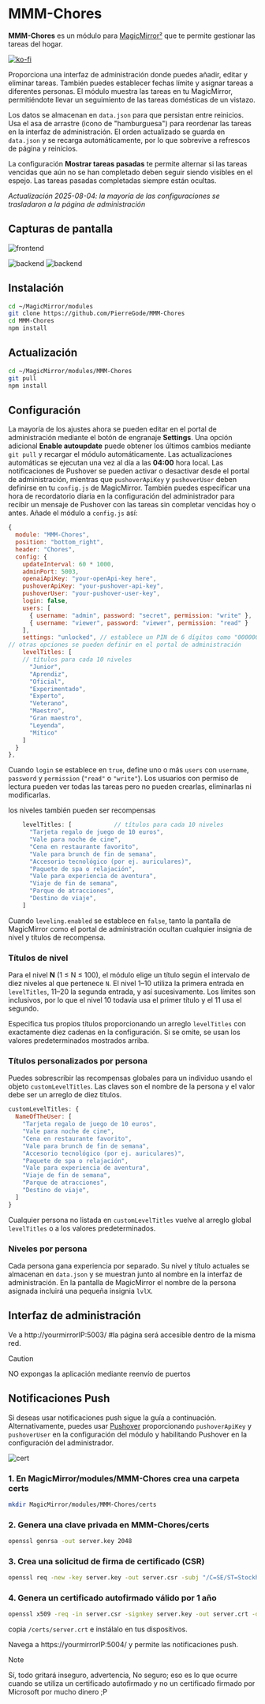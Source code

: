# MMM-Chores

**MMM-Chores** es un módulo para [MagicMirror²](https://github.com/MagicMirrorOrg/MagicMirror) que te permite gestionar las tareas del hogar.

[![ko-fi](https://ko-fi.com/img/githubbutton_sm.svg)](https://ko-fi.com/J3J2EARPK)

Proporciona una interfaz de administración donde puedes añadir, editar y eliminar tareas. También puedes establecer fechas límite y asignar tareas a diferentes personas. El módulo muestra las tareas en tu MagicMirror, permitiéndote llevar un seguimiento de las tareas domésticas de un vistazo.

Los datos se almacenan en `data.json` para que persistan entre reinicios.
Usa el asa de arrastre (icono de "hamburguesa") para reordenar las tareas en la interfaz de administración. El
orden actualizado se guarda en `data.json` y se recarga automáticamente, por lo que
sobrevive a refrescos de página y reinicios.

La configuración **Mostrar tareas pasadas** te permite alternar si las tareas vencidas que aún no se han completado deben seguir siendo visibles en el espejo. Las tareas pasadas completadas siempre están ocultas.

*Actualización 2025-08-04: la mayoría de las configuraciones se trasladaron a la página de administración*

## Capturas de pantalla

![frontend](img/screenshot1_frontend.png)

![backend](img/IMG_0005.jpeg)
![backend](img/IMG_0006.jpeg)

## Instalación

```bash
cd ~/MagicMirror/modules
git clone https://github.com/PierreGode/MMM-Chores
cd MMM-Chores
npm install
```

## Actualización

```bash
cd ~/MagicMirror/modules/MMM-Chores
git pull
npm install
```

## Configuración
La mayoría de los ajustes ahora se pueden editar en el portal de administración mediante el botón de engranaje **Settings**.
Una opción adicional **Enable autoupdate** puede obtener los últimos cambios mediante `git pull` y recargar el módulo automáticamente. Las actualizaciones automáticas se ejecutan una vez al día a las **04:00** hora local.
Las notificaciones de Pushover se pueden activar o desactivar desde el portal de administración, mientras que `pushoverApiKey` y `pushoverUser` deben definirse en tu `config.js` de MagicMirror.
También puedes especificar una hora de recordatorio diaria en la configuración del administrador para recibir un mensaje de Pushover con las tareas sin completar vencidas hoy o antes.
Añade el módulo a `config.js` así:
```js
{
  module: "MMM-Chores",
  position: "bottom_right",
  header: "Chores",
  config: {
    updateInterval: 60 * 1000,
    adminPort: 5003,
    openaiApiKey: "your-openApi-key here",
    pushoverApiKey: "your-pushover-api-key",
    pushoverUser: "your-pushover-user-key",
    login: false,
    users: [
      { username: "admin", password: "secret", permission: "write" },
      { username: "viewer", password: "viewer", permission: "read" }
    ],
    settings: "unlocked", // establece un PIN de 6 dígitos como "000000" para bloquear la ventana de configuración con un PIN personal, cambia 000000 a cualquier contraseña de 6 dígitos que quieras o comenta esta línea para bloquear totalmente la configuración
// otras opciones se pueden definir en el portal de administración
    levelTitles: [
    // títulos para cada 10 niveles
      "Junior",
      "Aprendiz",
      "Oficial",
      "Experimentado",
      "Experto",
      "Veterano",
      "Maestro",
      "Gran maestro",
      "Leyenda",
      "Mítico"
    ]
  }
},
```

Cuando `login` se establece en `true`, define uno o más `users` con `username`, `password` y `permission` (`"read"` o `"write"`). Los usuarios con permiso de lectura pueden ver todas las tareas pero no pueden crearlas, eliminarlas ni modificarlas.

los niveles también pueden ser recompensas
```js
    levelTitles: [            // títulos para cada 10 niveles
      "Tarjeta regalo de juego de 10 euros",
      "Vale para noche de cine",
      "Cena en restaurante favorito",
      "Vale para brunch de fin de semana",
      "Accesorio tecnológico (por ej. auriculares)",
      "Paquete de spa o relajación",
      "Vale para experiencia de aventura",
      "Viaje de fin de semana",
      "Parque de atracciones",
      "Destino de viaje",
    ]
```

Cuando `leveling.enabled` se establece en `false`, tanto la pantalla de MagicMirror como el
portal de administración ocultan cualquier insignia de nivel y títulos de recompensa.

### Títulos de nivel

Para el nivel **N** (1 ≤ N ≤ 100), el módulo elige un título según el intervalo de diez niveles al que pertenece `N`. El nivel 1–10 utiliza la primera entrada en `levelTitles`, 11–20 la segunda entrada, y así sucesivamente. Los límites son inclusivos, por lo que el nivel 10 todavía usa el primer título y el 11 usa el segundo.

Especifica tus propios títulos proporcionando un arreglo `levelTitles` con exactamente diez cadenas en la configuración. Si se omite, se usan los valores predeterminados mostrados arriba.

### Títulos personalizados por persona

Puedes sobrescribir las recompensas globales para un individuo usando el
objeto `customLevelTitles`. Las claves son el nombre de la persona y el valor debe
ser un arreglo de diez títulos.

```js
customLevelTitles: {
  NameOfTheUser: [
    "Tarjeta regalo de juego de 10 euros",
    "Vale para noche de cine",
    "Cena en restaurante favorito",
    "Vale para brunch de fin de semana",
    "Accesorio tecnológico (por ej. auriculares)",
    "Paquete de spa o relajación",
    "Vale para experiencia de aventura",
    "Viaje de fin de semana",
    "Parque de atracciones",
    "Destino de viaje",
  ]
}
```

Cualquier persona no listada en `customLevelTitles` vuelve al arreglo global
`levelTitles` o a los valores predeterminados.

### Niveles por persona

Cada persona gana experiencia por separado. Su nivel y título actuales se almacenan
en `data.json` y se muestran junto al nombre en la interfaz de administración. En la
pantalla de MagicMirror el nombre de la persona asignada incluirá una pequeña
insignia `lvlX`.

## Interfaz de administración

Ve a http://yourmirrorIP:5003/ #la página será accesible dentro de la misma red.
> [!CAUTION]
> NO expongas la aplicación mediante reenvío de puertos

## Notificaciones Push

Si deseas usar notificaciones push sigue la guía a continuación.
Alternativamente, puedes usar [Pushover](https://pushover.net/) proporcionando `pushoverApiKey` y `pushoverUser` en la configuración del módulo y habilitando Pushover en la configuración del administrador.

![cert](img/screenshot3_cert.png)

### 1. En MagicMirror/modules/MMM-Chores crea una carpeta certs

```bash
mkdir MagicMirror/modules/MMM-Chores/certs
```

### 2. Genera una clave privada en MMM-Chores/certs

```bash
openssl genrsa -out server.key 2048
```

### 3. Crea una solicitud de firma de certificado (CSR)

```bash
openssl req -new -key server.key -out server.csr -subj "/C=SE/ST=Stockholm/L=Stockholm/O=Home/CN=192.168.1.192" <--- TU IP
```

### 4. Genera un certificado autofirmado válido por 1 año

```bash
openssl x509 -req -in server.csr -signkey server.key -out server.crt -days 365
```

copia `/certs/server.crt` e instálalo en tus dispositivos.

Navega a https://yourmirrorIP:5004/ y permite las notificaciones push.

> [!NOTE]
> Sí, todo gritará inseguro, advertencia, No seguro; eso es lo que ocurre cuando se utiliza un certificado autofirmado y no un certificado firmado por Microsoft por mucho dinero ;P


